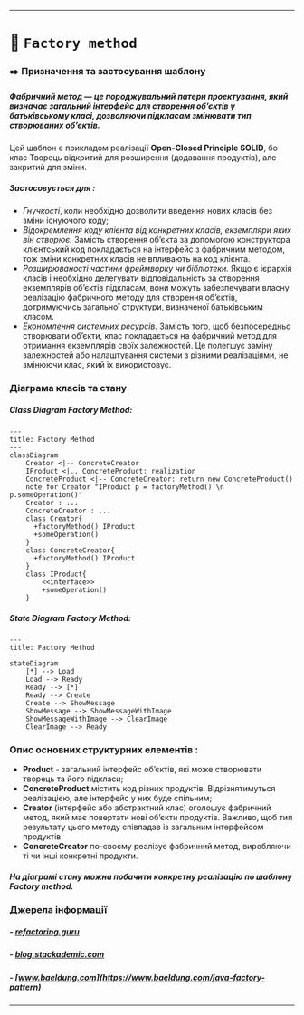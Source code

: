 ****
# :star2:  `Factory method`

### :black_nib:	Призначення та застосування шаблону
##### **Фабричний метод** — це породжувальний патерн проектування, який визначає загальний інтерфейс для створення об’єктів у батьківському класі, дозволяючи підкласам змінювати тип створюваних об’єктів.
Цей шаблон є прикладом реалізації **Open-Closed Principle SOLID**, бо клас Творець відкритий для розширення (додавання продуктів), але закритий для зміни.
##### **Застосовується для :**
- *Гнучкості*, коли необхідно дозволити введення нових класів без зміни існуючого коду;
- *Відокремлення коду клієнта від конкретних класів, екземпляри яких він створює.* Замість створення об’єкта за допомогою конструктора клієнтський код покладається на інтерфейс з фабричним методом, тож зміни конкретних класів не впливають на код клієнта.
- *Розширюваності частини фреймворку чи бібліотеки.* Якщо є ієрархія класів і необхідно делегувати відповідальність за створення екземплярів об’єктів підкласам, вони можуть забезпечувати власну реалізацію фабричного методу для створення об’єктів, дотримуючись загальної структури, визначеної батьківським класом.
- *Економлення системних ресурсів.* Замість того, щоб безпосередньо створювати об’єкти, клас покладається на фабричний метод для отримання екземплярів своїх залежностей. Це полегшує заміну залежностей або налаштування системи з різними реалізаціями, не змінюючи клас, який їх використовує.

### Діаграма класів та стану

##### Class Diagram Factory Method:
```mermaid
--- 
title: Factory Method
---
classDiagram
    Creator <|-- ConcreteCreator
    IProduct <|.. ConcreteProduct: realization
    ConcreteProduct <|-- ConcreteCreator: return new ConcreteProduct()
    note for Creator "IProduct p = factoryMethod() \n p.someOperation()"
    Creator : ...
    ConcreteCreator : ...
    class Creator{
      +factoryMethod() IProduct
      +someOperation()
    }
    class ConcreteCreator{
      +factoryMethod() IProduct
    }
    class IProduct{
        <<interface>>
        +someOperation()
    }
```

##### State Diagram Factory Method:
```mermaid
---
title: Factory Method
---
stateDiagram
    [*] --> Load
    Load --> Ready
    Ready --> [*]
    Ready --> Create
    Create --> ShowMessage
    ShowMessage --> ShowMessageWithImage
    ShowMessageWithImage --> ClearImage
    ClearImage --> Ready
```

### Опис основних структурних елементів :
- **Product** - загальний інтерфейс об’єктів, які може створювати творець та його підкласи;
- **ConcreteProduct** містить код різних продуктів. Відрізнятимуться реалізацією, але інтерфейс у них буде спільним;
- **Creator** (інтерфейс або абстрактний клас) оголошує фабричний метод, який має повертати нові об’єкти продуктів. Важливо, щоб тип результату цього методу співпадав із загальним інтерфейсом продуктів.
- **ConcreteCreator** по-своєму реалізує фабричний метод, виробляючи ті чи інші конкретні продукти.
##### На діаграмі стану можна побачити конкретну реалізацію по шаблону Factory method.

### Джерела інформації
##### - [refactoring.guru](https://refactoring.guru/design-patterns/factory-method)
##### - [blog.stackademic.com](https://blog.stackademic.com/design-patterns-factory-method-2f7b0733286d)
##### - [www.baeldung.com](https://www.baeldung.com/java-factory-pattern)
****

